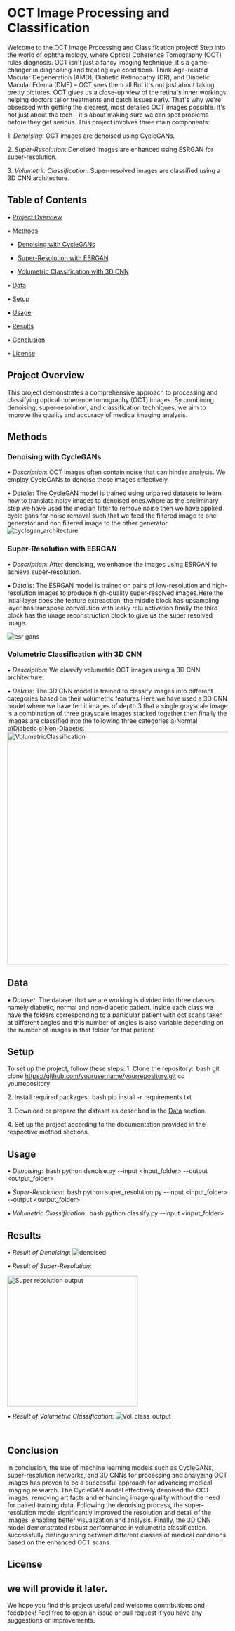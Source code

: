 # OCT Image Processing and Classification

Welcome to the OCT Image Processing and Classification project!
Step into the world of ophthalmology, where Optical Coherence Tomography (OCT) rules diagnosis. OCT isn't just a fancy imaging technique; it's a game-changer in diagnosing and treating eye conditions. Think Age-related Macular Degeneration (AMD), Diabetic Retinopathy (DR), and Diabetic Macular Edema (DME) – OCT sees them all.But it's not just about taking pretty pictures. OCT gives us a close-up view of the retina's inner workings, helping doctors tailor treatments and catch issues early. That's why we're obsessed with getting the clearest, most detailed OCT images possible. It's not just about the tech – it's about making sure we can spot problems before they get serious.
This project involves three main components:

1.⁠ ⁠*Denoising*: OCT images are denoised using CycleGANs.

2.⁠ ⁠*Super-Resolution*: Denoised images are enhanced using ESRGAN for super-resolution.

3.⁠ ⁠*Volumetric Classification*: Super-resolved images are classified using a 3D CNN architecture.

## Table of Contents
•⁠  ⁠[Project Overview](#project-overview)

•⁠  ⁠[Methods](#methods)
 - [Denoising with CycleGANs](#denoising-with-cyclegans)
    
- [Super-Resolution with ESRGAN](#super-resolution-with-esrgan)
    
- [Volumetric Classification with 3D CNN](#volumetric-classification-with-3d-cnn)
    
•⁠  ⁠[Data](#data)

•⁠  ⁠[Setup](#setup)

•⁠  ⁠[Usage](#usage)

•⁠  ⁠[Results](#results)

•⁠  ⁠[Conclusion](#conclusion)

•⁠  ⁠[License](#license)

## Project Overview

This project demonstrates a comprehensive approach to processing and classifying optical coherence tomography (OCT) images. By combining denoising, super-resolution, and classification techniques, we aim to improve the quality and accuracy of medical imaging analysis.

## Methods

### Denoising with CycleGANs
•⁠  ⁠*Description*: OCT images often contain noise that can hinder analysis. We employ CycleGANs to denoise these images effectively.

•⁠  ⁠*Details*: The CycleGAN model is trained using unpaired datasets to learn how to translate noisy images to denoised ones.where as the preliminary step we have used the median filter to remove noise then we have applied cycle gans for noise removal such that we feed the filtered image to one generator and non filtered image to the other generator.
![cyclegan_architecture](https://github.com/Divyam-kr/OCT-Classification/assets/122778685/2dcf69fa-26d3-4404-a074-6cfa76ae698b)




### Super-Resolution with ESRGAN
•⁠  ⁠*Description*: After denoising, we enhance the images using ESRGAN to achieve super-resolution.

•⁠  ⁠*Details*: The ESRGAN model is trained on pairs of low-resolution and high-resolution images to produce high-quality super-resolved images.Here the intial layer does the feature extreaction, the middle block has upsampling layer has transpose convolution with leaky relu activation finally the third block has the image reconstruction block to give us the super resolved image.

![esr gans](https://github.com/Divyam-kr/OCT-Classification/assets/122778685/10557349-17c1-42e1-a2c7-fe2c23c24621)


### Volumetric Classification with 3D CNN
•⁠  ⁠*Description*: We classify volumetric OCT images using a 3D CNN architecture.

•⁠  ⁠*Details*: The 3D CNN model is trained to classify images into different categories based on their volumetric features.Here we have used a 3D CNN model where we have fed it images of depth 3 that a single grayscale image is a combination of three grayscale images stacked together then finally the images are classified into the following three categories a)Normal b)Diabetic c)Non-Diabetic.
<img width="529" alt="VolumetricClassification" src="https://github.com/Divyam-kr/OCT-Classification/assets/122778685/dcd988d9-b854-44e0-a17c-9c5122e3dacc">

## Data

•⁠  ⁠*Dataset*: The dataset that we are working is divided into three classes namely diabetic, normal and non-diabetic patient. Inside each class we have the folders corresponding to a particular patient with oct scans taken at different angles and this number of angles is also variable depending on the number of images in that folder for that patient.

## Setup

To set up the project, follow these steps:
1.⁠ ⁠Clone the repository:
    ⁠ bash
    git clone https://github.com/yourusername/yourrepository.git
    cd yourrepository
     ⁠

2.⁠ ⁠Install required packages:
    ⁠ bash
    pip install -r requirements.txt
     ⁠

3.⁠ ⁠Download or prepare the dataset as described in the [Data](#data) section.

4.⁠ ⁠Set up the project according to the documentation provided in the respective method sections.

## Usage

•⁠  ⁠*Denoising*:
    ⁠ bash
    python denoise.py --input <input_folder> --output <output_folder>
     ⁠

•⁠  ⁠*Super-Resolution*:
    ⁠ bash
    python super_resolution.py --input <input_folder> --output <output_folder>
     ⁠

•⁠  ⁠*Volumetric Classification*:
    ⁠ bash
    python classify.py --input <input_folder>
     ⁠

## Results

•⁠  ⁠*Result of Denoising*:
    ![denoised](https://github.com/Divyam-kr/OCT-Classification/assets/122778685/49f6d4ec-c9d1-422d-b249-b5c39559f190)

  

•⁠  ⁠*Result of Super-Resolution*:
 
<img width="297" alt="Super resolution output" src="https://github.com/Divyam-kr/OCT-Classification/assets/122778685/912f7bb1-020a-4425-a522-b55b4558a8c8">


•⁠  ⁠*Result of Volumetric Classification*:
![Vol_class_output](https://github.com/Divyam-kr/OCT-Classification/assets/122778685/129262f8-3b80-47bf-a0d1-7fd97024d439)

    ⁠
## Conclusion

In conclusion, the use of machine learning models such as CycleGANs, super-resolution networks, and 3D CNNs for processing and analyzing OCT images has proven to be a successful approach for advancing medical imaging research. The CycleGAN model effectively denoised the OCT images, removing artifacts and enhancing image quality without the need for paired training data. Following the denoising process, the super-resolution model significantly improved the resolution and detail of the images, enabling better visualization and analysis. Finally, the 3D CNN model demonstrated robust performance in volumetric classification, successfully distinguishing between different classes of medical conditions based on the enhanced OCT scans.

## License

we will provide it later.
---

We hope you find this project useful and welcome contributions and feedback! Feel free to open an issue or pull request if you have any suggestions or improvements.
